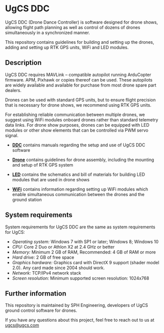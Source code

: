 UgCS DDC
=========

UgCS DDC (Drone Dance Controller) is software designed for drone shows, allowing flight path planning as well as control of dozens of drones simultaneously in a synchronized manner.

This repository contains guidelines for building and setting up the drones, adding and setting up RTK GPS units, WiFi and LED modules.

Description
-----------

UgCS DDC requires MAVLink – compatible autopilot running ArduCopter firmware. APM, Pixhawk or copies thereof can be used. These autopilots are widely available and available for purchase from most drone spare part dealers.

Drones can be used with standard GPS units, but to ensure flight precision that is necessary for drone shows, we recommend using RTK GPS units.

For establishing reliable communication between multiple drones, we suggest using WiFi modules onboard drones rather than standard telemetry data links.
For drone show purposes, drones can be equipped with LED modules or other show elements that can be controlled via PWM servo signal.

- [**DDC**](./DDC) contains manuals regarding the setup and use of UgCS DDC software

- [**Drone**](./Drone) contains guidelines for drone assembly, including the mounting and setup of RTK GPS system

- [**LED**](./LED) contains the schematics and bill of materials for building LED modules that are used in drone shows

- [**WiFi**](./WiFi) contains information regarding setting up WiFi modules which enable simultaneous communication between the drones and the ground station

System requirements
-------------------

System requirements for UgCS DDC are the same as system requirements for UgCS:

- *Operating system:* Windows 7 with SP1 or later; Windows 8; Windows 10
- *CPU:* Core 2 Duo or Athlon X2 at 2.4 GHz or better
- *Memory:* Minimum 2 GB of RAM, Recommended: 4 GB of RAM or more
- *Hard drive:* 2 GB of free space
- *Graphics hardware:* Graphics card with DirectX 9 support (shader model 2.0). Any card made since 2004 should work.
- *Network:* TCP/IPv4 network stack
- *Screen resolution:* Minimum supported screen resolution: 1024x768

Further information
-------------------

This repository is maintained by SPH Engineering, developers of UgCS ground control software for drones.

If you have any questions about this project, feel free to reach out to us at <ugcs@ugcs.com>
